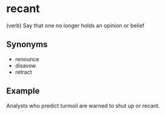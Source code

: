 # recant

(verb) Say that one no longer holds an opinion or belief

## Synonyms

+ renounce
+ disavow
+  retract

## Example

Analysts who predict turmoil are warned to shut up or recant.
